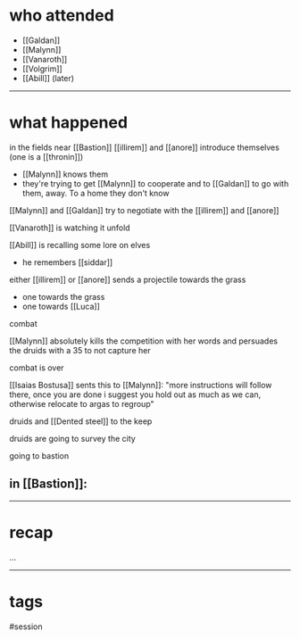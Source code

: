# who attended

- [[Galdan]]
- [[Malynn]]
- [[Vanaroth]]
- [[Volgrim]]
- [[Abill]] (later)

---
# what happened

in the fields near [[Bastion]]
[[illirem]] and [[anore]] introduce themselves (one is a [[thronin]])
- [[Malynn]] knows them
- they're trying to get [[Malynn]] to cooperate and to [[Galdan]] to go with them, away. To a home they don't know

[[Malynn]] and [[Galdan]] try to negotiate with the [[illirem]] and [[anore]]

[[Vanaroth]] is watching it unfold

[[Abill]] is recalling some lore on elves
- he remembers [[siddar]]

either [[illirem]] or [[anore]] sends a projectile towards the grass
- one towards the grass
- one towards [[Luca]]

combat

[[Malynn]] absolutely kills the competition with her words and persuades the druids with a 35 to not capture her 

combat is over

[[Isaias Bostusa]] sents this to [[Malynn]]: "more instructions will follow there, once you are done i suggest you hold out as much as we can, otherwise relocate to argas to regroup" 

druids and [[Dented steel]] to the keep

druids are going to survey the city

going to bastion

in [[Bastion]]:
- 

---
# recap

...

---
# tags

#session